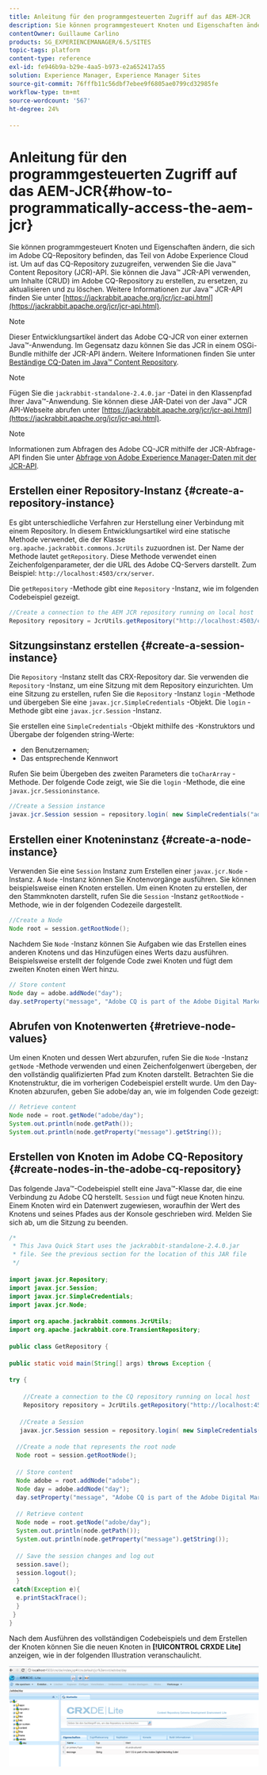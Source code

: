 ```yaml
---
title: Anleitung für den programmgesteuerten Zugriff auf das AEM-JCR
description: Sie können programmgesteuert Knoten und Eigenschaften ändern, die sich im AEM-Repository befinden, das Teil von Adobe Experience Cloud ist
contentOwner: Guillaume Carlino
products: SG_EXPERIENCEMANAGER/6.5/SITES
topic-tags: platform
content-type: reference
exl-id: fe946b9a-b29e-4aa5-b973-e2a652417a55
solution: Experience Manager, Experience Manager Sites
source-git-commit: 76fffb11c56dbf7ebee9f6805ae0799cd32985fe
workflow-type: tm+mt
source-wordcount: '567'
ht-degree: 24%

---
```


# Anleitung für den programmgesteuerten Zugriff auf das AEM-JCR{#how-to-programmatically-access-the-aem-jcr}

Sie können programmgesteuert Knoten und Eigenschaften ändern, die sich im Adobe CQ-Repository befinden, das Teil von Adobe Experience Cloud ist. Um auf das CQ-Repository zuzugreifen, verwenden Sie die Java™ Content Repository (JCR)-API. Sie können die Java™ JCR-API verwenden, um Inhalte (CRUD) im Adobe CQ-Repository zu erstellen, zu ersetzen, zu aktualisieren und zu löschen. Weitere Informationen zur Java™ JCR-API finden Sie unter [https://jackrabbit.apache.org/jcr/jcr-api.html](https://jackrabbit.apache.org/jcr/jcr-api.html).

>[!NOTE]
>
>Dieser Entwicklungsartikel ändert das Adobe CQ-JCR von einer externen Java™-Anwendung. Im Gegensatz dazu können Sie das JCR in einem OSGi-Bundle mithilfe der JCR-API ändern. Weitere Informationen finden Sie unter [Beständige CQ-Daten im Java™ Content Repository](https://experienceleague.adobe.com/docs/experience-manager-learn/getting-started-wknd-tutorial-develop/overview.html?lang=de).

>[!NOTE]
>
>Fügen Sie die `jackrabbit-standalone-2.4.0.jar` -Datei in den Klassenpfad Ihrer Java™-Anwendung. Sie können diese JAR-Datei von der Java™ JCR API-Webseite abrufen unter [https://jackrabbit.apache.org/jcr/jcr-api.html](https://jackrabbit.apache.org/jcr/jcr-api.html).

>[!NOTE]
>
>Informationen zum Abfragen des Adobe CQ-JCR mithilfe der JCR-Abfrage-API finden Sie unter [Abfrage von Adobe Experience Manager-Daten mit der JCR-API](https://helpx.adobe.com/de/experience-manager/using/querying-experience-manager-data-using1.html).

## Erstellen einer Repository-Instanz {#create-a-repository-instance}

Es gibt unterschiedliche Verfahren zur Herstellung einer Verbindung mit einem Repository. In diesem Entwicklungsartikel wird eine statische Methode verwendet, die der Klasse `org.apache.jackrabbit.commons.JcrUtils` zuzuordnen ist. Der Name der Methode lautet `getRepository`. Diese Methode verwendet einen Zeichenfolgenparameter, der die URL des Adobe CQ-Servers darstellt. Zum Beispiel: `http://localhost:4503/crx/server`.

Die `getRepository` -Methode gibt eine `Repository` -Instanz, wie im folgenden Codebeispiel gezeigt.

```java
//Create a connection to the AEM JCR repository running on local host
Repository repository = JcrUtils.getRepository("http://localhost:4503/crx/server");
```

## Sitzungsinstanz erstellen {#create-a-session-instance}

Die `Repository` -Instanz stellt das CRX-Repository dar. Sie verwenden die `Repository` -Instanz, um eine Sitzung mit dem Repository einzurichten. Um eine Sitzung zu erstellen, rufen Sie die `Repository` -Instanz `login` -Methode und übergeben Sie eine `javax.jcr.SimpleCredentials` -Objekt. Die `login` -Methode gibt eine `javax.jcr.Session` -Instanz.

Sie erstellen eine `SimpleCredentials` -Objekt mithilfe des -Konstruktors und Übergabe der folgenden string-Werte:

* den Benutzernamen;
* Das entsprechende Kennwort

Rufen Sie beim Übergeben des zweiten Parameters die `toCharArray` -Methode. Der folgende Code zeigt, wie Sie die `login` -Methode, die eine `javax.jcr.Sessioninstance`.

```java
//Create a Session instance
javax.jcr.Session session = repository.login( new SimpleCredentials("admin", "admin".toCharArray()));
```

## Erstellen einer Knoteninstanz {#create-a-node-instance}

Verwenden Sie eine `Session` Instanz zum Erstellen einer `javax.jcr.Node` -Instanz. A `Node` -Instanz können Sie Knotenvorgänge ausführen. Sie können beispielsweise einen Knoten erstellen. Um einen Knoten zu erstellen, der den Stammknoten darstellt, rufen Sie die `Session` -Instanz `getRootNode` -Methode, wie in der folgenden Codezeile dargestellt.

```java
//Create a Node
Node root = session.getRootNode();
```

Nachdem Sie `Node` -Instanz können Sie Aufgaben wie das Erstellen eines anderen Knotens und das Hinzufügen eines Werts dazu ausführen. Beispielsweise erstellt der folgende Code zwei Knoten und fügt dem zweiten Knoten einen Wert hinzu.

```java
// Store content
Node day = adobe.addNode("day");
day.setProperty("message", "Adobe CQ is part of the Adobe Digital Marketing Suite!");
```

## Abrufen von Knotenwerten {#retrieve-node-values}

Um einen Knoten und dessen Wert abzurufen, rufen Sie die `Node` -Instanz `getNode` -Methode verwenden und einen Zeichenfolgenwert übergeben, der den vollständig qualifizierten Pfad zum Knoten darstellt. Betrachten Sie die Knotenstruktur, die im vorherigen Codebeispiel erstellt wurde. Um den Day-Knoten abzurufen, geben Sie adobe/day an, wie im folgenden Code gezeigt:

```java
// Retrieve content
Node node = root.getNode("adobe/day");
System.out.println(node.getPath());
System.out.println(node.getProperty("message").getString());
```

## Erstellen von Knoten im Adobe CQ-Repository {#create-nodes-in-the-adobe-cq-repository}

Das folgende Java™-Codebeispiel stellt eine Java™-Klasse dar, die eine Verbindung zu Adobe CQ herstellt. `Session` und fügt neue Knoten hinzu. Einem Knoten wird ein Datenwert zugewiesen, woraufhin der Wert des Knotens und seines Pfades aus der Konsole geschrieben wird. Melden Sie sich ab, um die Sitzung zu beenden.

```java
/*
 * This Java Quick Start uses the jackrabbit-standalone-2.4.0.jar
 * file. See the previous section for the location of this JAR file
 */

import javax.jcr.Repository;
import javax.jcr.Session;
import javax.jcr.SimpleCredentials;
import javax.jcr.Node;

import org.apache.jackrabbit.commons.JcrUtils;
import org.apache.jackrabbit.core.TransientRepository;

public class GetRepository {

public static void main(String[] args) throws Exception {

try {

    //Create a connection to the CQ repository running on local host
    Repository repository = JcrUtils.getRepository("http://localhost:4503/crx/server");

   //Create a Session
   javax.jcr.Session session = repository.login( new SimpleCredentials("admin", "admin".toCharArray()));

  //Create a node that represents the root node
  Node root = session.getRootNode();

  // Store content
  Node adobe = root.addNode("adobe");
  Node day = adobe.addNode("day");
  day.setProperty("message", "Adobe CQ is part of the Adobe Digital Marketing Suite!");

  // Retrieve content
  Node node = root.getNode("adobe/day");
  System.out.println(node.getPath());
  System.out.println(node.getProperty("message").getString());

  // Save the session changes and log out
  session.save();
  session.logout();
  }
 catch(Exception e){
  e.printStackTrace();
  }
 }
}
```

Nach dem Ausführen des vollständigen Codebeispiels und dem Erstellen der Knoten können Sie die neuen Knoten in **[!UICONTROL CRXDE Lite]** anzeigen, wie in der folgenden Illustration veranschaulicht.

![chlimage_1-68](assets/chlimage_1-68a.png)
